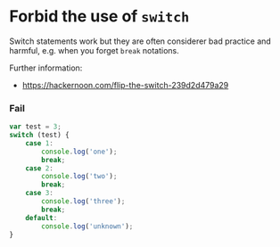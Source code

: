 # Forbid the use of `switch`

Switch statements work but they are often considerer bad practice and harmful, e.g. when you forget `break` notations.

Further information:
* https://hackernoon.com/flip-the-switch-239d2d479a29

### Fail

```js
var test = 3;
switch (test) {
    case 1:
        console.log('one');
        break;
    case 2:
        console.log('two');
        break;
    case 3:
        console.log('three');
        break;
    default:
        console.log('unknown');
}
```
